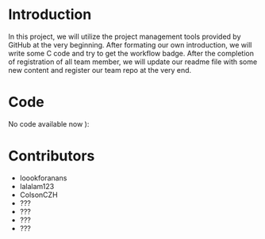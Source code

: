 # Introduction

In this project, we will utilize the project management tools provided by GitHub at the very beginning. After formating our own introduction, we will write some C code and try to get the workflow badge. After the completion of registration of all team member, we will update our readme file with some new content and register our team repo at the very end.

# Code

No code available now ):

# Contributors

- loookforanans
- lalalam123
- ColsonCZH
- ???
- ???
- ???
- ???

 

